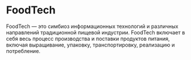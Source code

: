 # FoodTech

FoodTech — это симбиоз информационных технологий и различных направлений традиционной пищевой индустрии. FoodTech включает в себя весь процесс производства и поставки продуктов питания, включая выращивание, упаковку, транспортировку, реализацию и потребление. 
